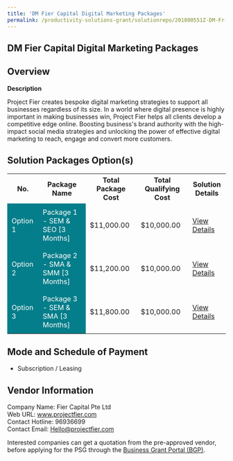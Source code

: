 ```yaml
---
title: 'DM Fier Capital Digital Marketing Packages'
permalink: /productivity-solutions-grant/solutionrepo/201800551Z-DM-Fr-Cptl-Dgtl-Mrktng-Pkg-G
---
```


## DM Fier Capital Digital Marketing Packages

## Overview

**Description**

Project Fier creates bespoke digital marketing strategies to support all businesses regardless of its size. In a world where digital presence is highly important in making businesses win, Project Fier helps all clients develop a competitive edge online. Boosting business's brand authority with the high-impact social media strategies and unlocking the power of effective digital marketing to reach, engage and convert more customers.

## Solution Packages Option(s)

<table>
<tr>
<th><b>No.</b></th>
<th><b>Package Name</b></th>
<th><b>Total Package Cost</b></th>
<th><b>Total Qualifying Cost</b></th>
<th><b>Solution Details</b></th>
</tr>
<tr>
<td style='padding: 10px; background-color: #037E8A; color: #FFFFFF;'>Option 1</td>
<td style='padding: 10px; background-color: #037E8A; color: #FFFFFF;'>Package 1 - SEM & SEO [3 Months]</td>
<td style='padding: 10px;'>$11,000.00</td>
<td style='padding: 10px;'>$10,000.00</td>
<td style='padding: 10px;'><a href='/images/psg/Fier_Capital_DM_Fier_Capital_Desensitised_Annex3_Part1.pdf' target='_blank'>View Details</a></td>
</tr>
<tr>
<td style='padding: 10px; background-color: #037E8A; color: #FFFFFF;'>Option 2</td>
<td style='padding: 10px; background-color: #037E8A; color: #FFFFFF;'>Package 2 - SMA & SMM [3 Months]</td>
<td style='padding: 10px;'>$11,200.00</td>
<td style='padding: 10px;'>$10,000.00</td>
<td style='padding: 10px;'><a href='/images/psg/Fier_Capital_DM_Fier_Capital_Desensitised_Annex3_Part2.pdf' target='_blank'>View Details</a></td>
</tr>
<tr>
<td style='padding: 10px; background-color: #037E8A; color: #FFFFFF;'>Option 3</td>
<td style='padding: 10px; background-color: #037E8A; color: #FFFFFF;'>Package 3 - SEM & SMA [3 Months]</td>
<td style='padding: 10px;'>$11,800.00</td>
<td style='padding: 10px;'>$10,000.00</td>
<td style='padding: 10px;'><a href='/images/psg/Fier_Capital_DM_Fier_Capital_Desensitised_Annex3_Part3.pdf' target='_blank'>View Details</a></td>
</tr>
</table>

## Mode and Schedule of Payment

 - Subscription / Leasing

## Vendor Information

 Company Name: Fier Capital Pte Ltd<br>Web URL: www.projectfier.com <br>Contact Hotline: 96936699 <br>Contact Email: Hello@projectfier.com <br>

Interested companies can get a quotation from the pre-approved vendor, before applying for the PSG through the <a href='https://www.businessgrants.gov.sg/' target='_blank' rel='noopener'>Business Grant Portal (BGP)</a>.

<script src="/jquery/resize-tables.js"></script>
